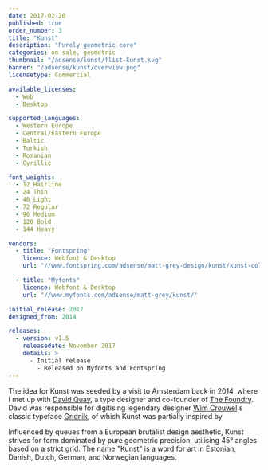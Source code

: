 ```yaml
---
date: 2017-02-20
published: true
order_number: 3
title: "Kunst"
description: "Purely geometric core"
categories: on sale, geometric
thumbnail: "/adsense/kunst/flist-kunst.svg"
banner: "/adsense/kunst/overview.png"
licensetype: Commercial

available_licenses:
  - Web
  - Desktop

supported_languages:
  - Western Europe
  - Central/Eastern Europe
  - Baltic
  - Turkish
  - Romanian
  - Cyrillic

font_weights:
  - 12 Hairline
  - 24 Thin
  - 48 Light
  - 72 Regular
  - 96 Medium
  - 120 Bold
  - 144 Heavy

vendors:
  - title: "Fontspring"
    licence: Webfont & Desktop
    url: "//www.fontspring.com/adsense/matt-grey-design/kunst/kunst-collection"

  - title: "Myfonts"
    licence: Webfont & Desktop
    url: "//www.myfonts.com/adsense/matt-grey/kunst/"

initial_release: 2017
designed_from: 2014

releases:
  - version: v1.5
    releasedate: November 2017
    details: >
      - Initial release
        - Released on Myfonts and Fontspring
---
```


The idea for Kunst was seeded by a visit to Amsterdam back in 2014, where I met
up with [David Quay](//davidquaydesign.com/), a type designer and
co-founder of [The Foundry](//www.fontshop.com/foundries/the-foundry).
David was responsible for digitising legendary designer
[Wim Crouwel](//www.youtube.com/watch?v=RT9fCoDfir0)'s classic typeface
[Gridnik](//en.wikipedia.org/wiki/Gridnik), of which Kunst was partially
inspired by.

Influenced by queues from a European brutalist design aesthetic, Kunst strives
for form dominated by pure geometric precision, utilising 45° angles based on a
strict grid. The name "Kunst" is a word for art in Estonian, Danish, Dutch,
German, and Norwegian languages.
